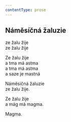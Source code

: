 ```yaml
---
contentType: prose
---
```


<section>

## Náměsíčná žaluzie

ze žalu žije  
ze žalu žije

Ze žalu žije  
a tma má astma  
a tma má astma  
a saze je mastná

Náměsíčná žaluzie  
ze žalu žije.

Ze žalu žije  
a mág má magma.

Magma.

</section>
